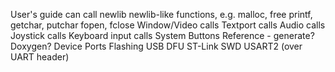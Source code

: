 User's guide
    can call newlib newlib-like functions, e.g.
        malloc, free
        printf, getchar, putchar
        fopen, fclose
    Window/Video calls
    Textport calls
    Audio calls
    Joystick calls
    Keyboard input calls
    System Buttons
Reference - generate?  Doxygen?
Device
    Ports
    Flashing
        USB DFU
        ST-Link SWD
        USART2 (over UART header)
    
